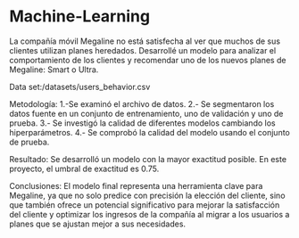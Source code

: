 # Machine-Learning
La compañía móvil Megaline no está satisfecha al ver que muchos de sus clientes utilizan planes heredados. Desarrollé un modelo para analizar el comportamiento de los clientes y recomendar uno de los nuevos planes de Megaline: Smart o Ultra.

Data set:/datasets/users_behavior.csv


Metodología:
1.-Se examinó el archivo de datos. 
2.- Se segmentaron los datos fuente en un conjunto de entrenamiento, uno de validación y uno de prueba.
3.- Se investigó la calidad de diferentes modelos cambiando los hiperparámetros. 
4.- Se comprobó la calidad del modelo usando el conjunto de prueba.

Resultado:
Se desarrolló un modelo con la mayor exactitud posible. En este proyecto, el umbral de exactitud es 0.75.

Conclusiones:
El modelo final representa una herramienta clave para Megaline, ya que no solo predice con precisión la elección del cliente, sino que también ofrece un potencial significativo para mejorar la satisfacción del cliente y optimizar los ingresos de la compañía al migrar a los usuarios a planes que se ajustan mejor a sus necesidades.





